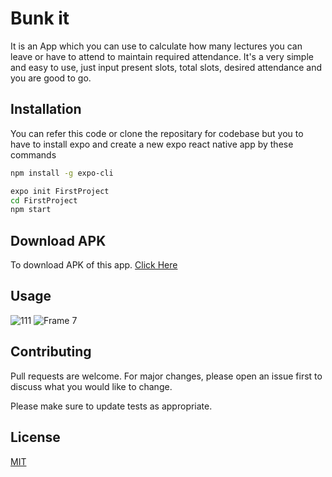 # Bunk it

It is an App which you can use to calculate how many lectures you can leave or have to attend to maintain required attendance. It's a very simple and easy to use, just input present slots, total slots, desired attendance and you are good to go.

## Installation

You can refer this code or clone the repositary for codebase but you to have to install expo and create a new expo react native app by these commands 

```bash
npm install -g expo-cli

```
```bash
expo init FirstProject
cd FirstProject
npm start
```

## Download APK
To download APK of this app. [Click Here](https://drive.google.com/file/d/1xb-Af64qD4JfjYeZ01IBor2lX0weT-40/view?usp=sharing)

## Usage

![111](https://user-images.githubusercontent.com/81821878/229555447-d1566b51-1682-4605-9044-18395507b584.png)
![Frame 7](https://user-images.githubusercontent.com/81821878/229555501-bc85d454-d292-4d93-8d42-a9346908c5f6.png)


## Contributing

Pull requests are welcome. For major changes, please open an issue first
to discuss what you would like to change.

Please make sure to update tests as appropriate.

## License

[MIT](https://github.com/ishan249/Bunk-it-app/blob/master/LICENSE)
